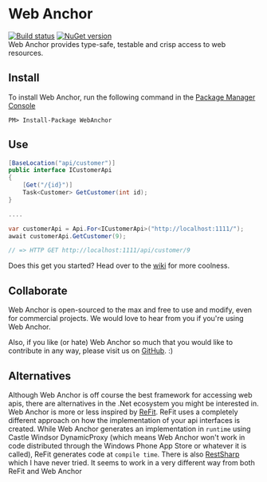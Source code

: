 # Web Anchor
[![Build status](https://ci.appveyor.com/api/projects/status/98vo2qacd6o53wer?svg=true)](https://ci.appveyor.com/project/mattiasnordqvist/web-anchor)
[![NuGet version](https://badge.fury.io/nu/webanchor.svg)](http://badge.fury.io/nu/webanchor)  
Web Anchor provides type-safe, testable and crisp access to web resources.

## Install
To install Web Anchor, run the following command in the [Package Manager Console](http://docs.nuget.org/docs/start-here/using-the-package-manager-console)
<p><code>PM&gt; Install-Package WebAnchor</code></p>

## Use
```csharp
[BaseLocation("api/customer")]
public interface ICustomerApi
{
    [Get("/{id}")]
    Task<Customer> GetCustomer(int id);
}

....

var customerApi = Api.For<ICustomerApi>("http://localhost:1111/");
await customerApi.GetCustomer(9);

// => HTTP GET http://localhost:1111/api/customer/9
```

Does this get you started? Head over to the [wiki](https://github.com/mattiasnordqvist/Web-Anchor/wiki) for more coolness.

## Collaborate

Web Anchor is open-sourced to the max and free to use and modify, even for commercial projects. We would love to hear from you if you're using Web Anchor.

Also, if you like (or hate) Web Anchor so much that you would like to contribute in any way, please visit us on [GitHub](https://github.com/mattiasnordqvist/Web-Anchor). :) 

## Alternatives

Although Web Anchor is off course the best framework for accessing web apis, there are alternatives in the .Net ecosystem you might be interested in. Web Anchor is more or less inspired by [ReFit](https://github.com/paulcbetts/refit/). ReFit uses a completely different approach on how the implementation of your api interfaces is created. While Web Anchor generates an implementation in `runtime` using Castle Windsor DynamicProxy (which means Web Anchor won't work in code distributed through the Windows Phone App Store or whatever it is called), ReFit generates code at `compile time`. There is also [RestSharp](http://restsharp.org/) which I have never tried. It seems to work in a very different way from both ReFit and Web Anchor
